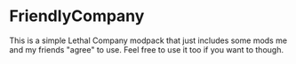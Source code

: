 # FriendlyCompany

This is a simple Lethal Company modpack that just includes some mods me and my friends "agree" to use. Feel free to use it too if you want to though.